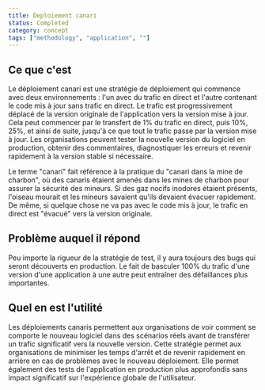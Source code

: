 ```yaml
---
title: Deploiement canari
status: Completed
category: concept
tags: ["methodology", "application", ""]
---
```


## Ce que c'est

Le déploiement canari est une stratégie de déploiement qui commence avec deux environnements :
l'un avec du trafic en direct et l'autre contenant le code mis à jour sans trafic en direct.
Le trafic est progressivement déplacé de la version originale de l'application vers la version mise à jour.
Cela peut commencer par le transfert de 1% du trafic en direct, puis 10%, 25%, et ainsi de suite,
jusqu'à ce que tout le trafic passe par la version mise à jour.
Les organisations peuvent tester la nouvelle version du logiciel en production, obtenir des commentaires,
diagnostiquer les erreurs et revenir rapidement à la version stable si nécessaire.

Le terme "canari" fait référence à la pratique du "canari dans la mine de charbon",
où des canaris étaient amenés dans les mines de charbon pour assurer la sécurité des mineurs.
Si des gaz nocifs inodores étaient présents, l'oiseau mourait et les mineurs savaient qu'ils devaient évacuer rapidement.
De même, si quelque chose ne va pas avec le code mis à jour, le trafic en direct est "évacué" vers la version originale.

## Problème auquel il répond

Peu importe la rigueur de la stratégie de test, il y aura toujours des bugs qui seront découverts en production.
Le fait de basculer 100% du trafic d'une version d'une application à une autre peut entraîner des défaillances plus importantes.

## Quel en est l'utilité

Les déploiements canaris permettent aux organisations de voir comment se comporte le nouveau logiciel dans des scénarios réels
avant de transférer un trafic significatif vers la nouvelle version.
Cette stratégie permet aux organisations de minimiser les temps d'arrêt et de revenir rapidement en arrière en cas de problèmes avec le nouveau déploiement.
Elle permet également des tests de l'application en production plus approfondis sans impact significatif sur l'expérience globale de l'utilisateur.
